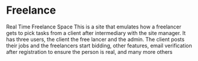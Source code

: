 # Freelance
Real Time Freelance Space
This is a site that emulates how a freelancer gets to pick tasks from a client after intermediary with the site manager. It has three users, the client the free lancer and the admin. The client posts their jobs and the freelancers start bidding, other features, email verification after registration to ensure the person is real, and many more others
